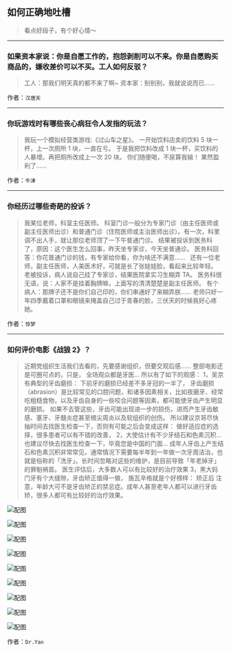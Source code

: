 ## 如何正确地吐槽

> 看点好段子，有个好心情～


 
---

### 如果资本家说：你是自愿工作的，抱怨剥削可以不来。你是自愿购买商品的，嫌收差价可以不买。工人如何反驳？

> 工人：那我们明天真的都不来了啊~
> 资本家：别别别，我就说说而已……


作者：`汉唐天`

---

### 你玩游戏时有哪些丧心病狂令人发指的玩法？

> 我玩一个模拟经营类游戏:《过山车之星》。
> 一开始饮料店卖的饮料 5 块一杯，上一次厕所 1 块，一直在亏。
> 于是我把饮料改成 1 块一杯，买饮料的人暴增。再把厕所改成上一次 20 块。
> 你们随便喝，不尿算我输！
> 果然盈利了……


作者：`牛津`

---

### 你经历过哪些奇葩的投诉？

> 我某位老师，科室主任医师。
> 科室门诊一般分为专家门诊（由主任医师或副主任医师出诊）和普通门诊（住院医师或主治医师出诊）。有一次，科里调不出人手，就让那位老师顶了一下午普通门诊。
> 结果被投诉到医务科了，原因：这个医生怎么回事，昨天坐专家诊，今天坐普通诊。
> 医务科回答：你花普通门诊的钱，有专家给你看，你为啥还不满意……
>  
> 还有一位老师，副主任医师，人美医术好，可就是长了张娃娃脸，看起来比较年轻。
> 老被投诉，病人说自己挂了专家诊，结果医院拿实习生糊弄 TA。
> 医务科很无语，说：人家不是挂着胸牌嘛，上面写的清清楚楚是副主任医师。
> 有个病人：那牌子还不是你们自己印的，你们串通好了来糊弄朕……
> 老师只好一年四季戴着口罩和眼镜来掩盖自己过于青春的脸，三伏天的时候我好心疼她。


作者：`惊梦`

---

### 如何评价电影《战狼 2》？

> 近期党组织生活我们去看的，先要感谢组织，但要交观后感……
> 整部电影还是可圈可点的，只是，
> 全场观众都是牙医...
> 所以有了如下的观感：
> 1，吴京有典型的牙齿磨损：
> 下前牙的磨损已经差不多牙冠的一半了，
> 牙齿磨损（abrasion）是比较常见的口腔问题，和诸多因素相关，比如夜磨牙、经常吃粗糙食物，以及牙齿自身的一些咬合问题等因素，都可能使牙齿产生明显的磨损。
> 如果不去管这些，牙齿可能出现进一步的损伤，进而产生牙齿敏感、塞牙、牙髓炎症甚至根尖周炎以及软组织的创伤。
> 所以建议京哥尽快抽时间去找医生检查一下，否则有可能之后会变成这样：
> 做好适应症的选择，很多患者可以有不错的改善，
> 2，大使估计有不少牙结石和色素沉积...
> 也建议尽快去找医生检查一下，毕竟您是中国的门面...
> 成年人牙齿上产生结石和色素沉积非常常见，通常情况下需要每半年到一年做一次牙周洁治，也就是俗称的「洗牙」。长时间忽略对这些的维护，是目前导致「年老掉牙」的罪魁祸首。
> 医生评估后，大多数人可以有比较好的治疗效果
> 3，黑大妈门牙有个大缝隙，牙齿矫正值得一做，
> 施瓦辛格就是个好榜样：
> 矫正后
> 注意，年龄大可不是牙齿矫正的禁忌症。成年人甚至老年人都可以进行牙齿矫，很多人都可有比较好的治疗效果。



![配图](http://pic4.zhimg.com/70/v2-5be521de3f028cfe96cb9ac78bc2f7db_b.jpg)



![配图](http://pic4.zhimg.com/70/v2-e78af8049e1281858d1bb9ed46f2cf3f_b.jpg)



![配图](http://pic1.zhimg.com/70/v2-55dbd6f004e13a306b33486d0edceec0_b.jpg)



![配图](http://pic1.zhimg.com/70/v2-6e92290737f20f52989511af5d967164_b.jpg)



![配图](http://pic4.zhimg.com/70/v2-0dd89ac89cf3a23008eeeda5c006bc37_b.jpg)



![配图](http://pic3.zhimg.com/70/v2-e29ef66f1e937f1ff9f5fddc05f774ee_b.jpg)



![配图](http://pic4.zhimg.com/70/v2-35eac8b1b271dc13e7eb341193fa3a23_b.jpg)



![配图](http://pic3.zhimg.com/70/v2-98ca3b923cad4ee1db17a0a483c58df2_b.jpg)



![配图](http://pic4.zhimg.com/70/v2-1f8ca643ed5b94669b4e6acc37337be7_b.jpg)


作者：`Dr.Yan`